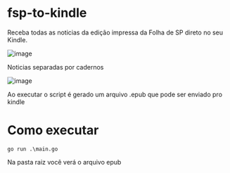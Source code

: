 # fsp-to-kindle

Receba todas as noticias da edição impressa da Folha de SP direto no seu Kindle.

![image](https://user-images.githubusercontent.com/14155185/211964146-9572558b-2b78-452b-9d68-3f4736818526.png)

Noticias separadas por cadernos

![image](https://user-images.githubusercontent.com/14155185/211964205-4921aaac-2a0c-4c47-a7fe-a3fb035ab46a.png)

Ao executar o script é gerado um arquivo .epub que pode ser enviado pro kindle

# Como executar

``go run .\main.go``

Na pasta raiz você verá o arquivo epub
